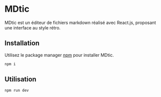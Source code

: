 # MDtic

MDtic est un éditeur de fichiers markdown réalisé avec React.js, proposant une interface au style rétro.

## Installation

Utilisez le package manager [npm](https://docs.npmjs.com/about-npm) pour installer MDtic.

```bash
npm i
```

## Utilisation

```bash
npm run dev
```
